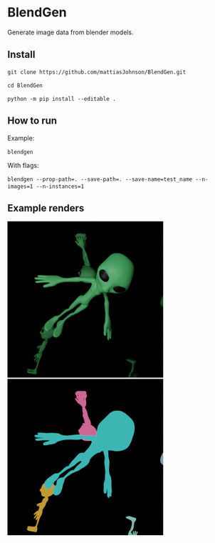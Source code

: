 # BlendGen
Generate image data from blender models.

## Install

```
git clone https://github.com/mattiasJohnson/BlendGen.git
```

```
cd BlendGen
```

```
python -m pip install --editable .
```


## How to run

Example:
```
blendgen
```

With flags:
```
blendgen --prop-path=. --save-path=. --save-name=test_name --n-images=1 --n-instances=1
```


## Example renders
![Rendered image](example_render.png)
![Segmentation of image](example_render_seg.png)